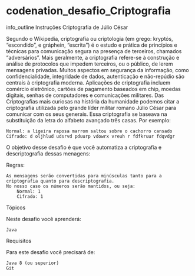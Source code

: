 # codenation_desafio_Criptografia
info_outline Instruções
Criptografia de Júlio César

Segundo o Wikipedia, criptografia ou criptologia (em grego: kryptós, “escondido”, e gráphein, “escrita”) é o estudo e prática de princípios e técnicas para comunicação segura na presença de terceiros, chamados “adversários”. Mais geralmente, a criptografia refere-se à construção e análise de protocolos que impedem terceiros, ou o público, de lerem mensagens privadas. Muitos aspectos em segurança da informação, como confidencialidade, integridade de dados, autenticação e não-repúdio são centrais à criptografia moderna. Aplicações de criptografia incluem comércio eletrônico, cartões de pagamento baseados em chip, moedas digitais, senhas de computadores e comunicações militares. Das Criptografias mais curiosas na história da humanidade podemos citar a criptografia utilizada pelo grande líder militar romano Júlio César para comunicar com os seus generais. Essa criptografia se baseava na substituição da letra do alfabeto avançado três casas. Por exemplo:

    Normal: a ligeira raposa marrom saltou sobre o cachorro cansado
    Cifrado: d oljhlud udsrvd pduurp vdowrx vreuh r fdfkruur fdqvdgr

O objetivo desse desafio é que você automatiza a criptografia e descriptografia dessas menagens:

Regras:

    As mensagens serão convertidas para minúsculas tanto para a criptografia quanto para descriptografia.
    No nosso caso os números serão mantidos, ou seja:
        Normal: 1
        Cifrado: 1

Tópicos

Neste desafio você aprenderá:

    Java

Requisitos

Para este desafio você precisará de:

    Java 8 (ou superior)
    Git

